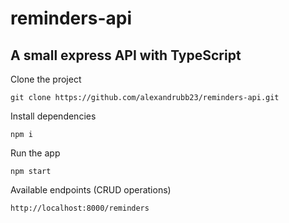 # reminders-api

## A small express API with TypeScript

Clone the project
```
git clone https://github.com/alexandrubb23/reminders-api.git
```

Install dependencies
```
npm i
```

Run the app
```
npm start
```

Available endpoints (CRUD operations)
```
http://localhost:8000/reminders
```
